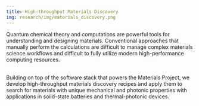```yaml
---
title: High-throughput Materials Discovery
img: research/img/materials_discovery.png
---
```


Quantum chemical theory and computations are powerful tools for understanding and designing materials. Conventional approaches that manually perform the calculations are difficult to manage complex materials science workflows and difficult to fully utilize modern high-performance computing resources.<br><br>

Building on top of the software stack that powers the Materials Project, we develop high-throughput materials discovery recipes and apply them to search for materials with unique mechanical and photonic properties with applications in solid-state batteries and thermal-photonic devices.
